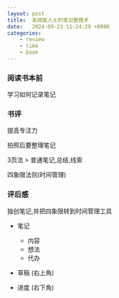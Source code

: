 ```yaml
---
layout: post
title:  高效能人士的笔记整理术
date:   2024-09-23 11:24:29 +0800
categories: 
    - review 
    - time
    - book
---
```


### 阅读书本前

学习如何记录笔记

### 书评

提高专注力

拍照后要整理笔记

3页法 > 普通笔记,总结,线索

四象限法则(时间管理)

### 评后感

独创笔记,并把四象限转到时间管理工具

- 笔记
    - 内容
    - 想法
    - 代办

- 草稿 (右上角)

- 进度 (右下角)